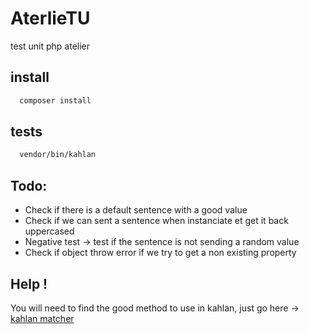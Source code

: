 # AterlieTU
test unit php atelier


## install 

```bash
  composer install
```

## tests
```bash
  vendor/bin/kahlan
```

## Todo:

- Check if there is a default sentence with a good value
- Check if we can sent a sentence when instanciate et get it back uppercased 
- Negative test -> test if the sentence is not sending a random value
- Check if object throw error if we try to get a non existing property

## Help !

You will need to find the good method to use in kahlan, just go here -> [kahlan matcher](https://kahlan.github.io/docs/matchers.html)
